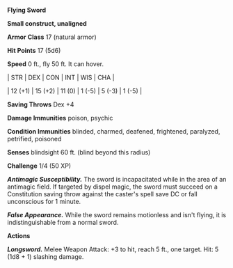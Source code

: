 **Flying Sword**

**Small construct, unaligned**

**Armor Class** 17 (natural armor)

**Hit Points** 17 (5d6)

**Speed** 0 ft., fly 50 ft. It can hover.

|   STR   |   DEX   |   CON   |   INT   |   WIS   |   CHA   |
  
| 12 (+1) | 15 (+2) | 11 (0) | 1 (-5) | 5 (-3) | 1 (-5) |

**Saving Throws** Dex +4

**Damage Immunities** poison, psychic

**Condition Immunities** blinded, charmed, deafened, frightened, paralyzed, petrified, poisoned

**Senses** blindsight 60 ft. (blind beyond this radius)

**Challenge** 1/4 (50 XP)

***Antimagic Susceptibility.*** The sword is incapacitated while in the area of an antimagic field. If targeted by dispel magic, the sword must succeed on a Constitution saving throw against the caster's spell save DC or fall unconscious for 1 minute.

***False Appearance.*** While the sword remains motionless and isn't flying, it is indistinguishable from a normal sword.

**Actions**

***Longsword.*** Melee Weapon Attack: +3 to hit, reach 5 ft., one target. Hit: 5 (1d8 + 1) slashing damage.

